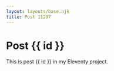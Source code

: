 ```yaml
---
layout: layouts/base.njk
title: Post 11297
---
```


# Post {{ id }}

This is post {{ id }} in my Eleventy project.

